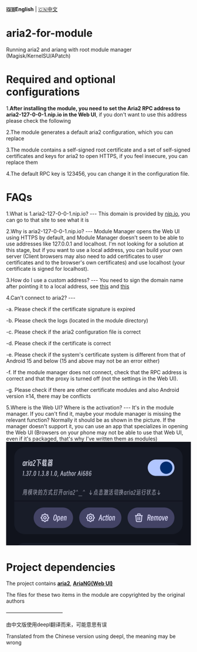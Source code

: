 **🇬🇧English** | [🇨🇳中文](README.md) 

# aria2-for-module
Running aria2 and ariang with root module manager (Magisk/KernelSU/APatch)

# Required and optional configurations
1.**After installing the module, you need to set the Aria2 RPC address to aria2-127-0-0-1.nip.io in the Web UI**, if you don't want to use this address please check the following
 
2.The module generates a default aria2 configuration, which you can replace
 
3.The module contains a self-signed root certificate and a set of self-signed certificates and keys for aria2 to open HTTPS, if you feel insecure, you can replace them
 
4.The default RPC key is 123456, you can change it in the configuration file.

# FAQs
1.What is 1.aria2-127-0-0-1.nip.io? --- This domain is provided by [nip.io](nip.io), you can go to that site to see what it is
 
2.Why is aria2-127-0-0-1.nip.io? --- Module Manager opens the Web UI using HTTPS by default, and Module Manager doesn't seem to be able to use addresses like 127.0.0.1 and localhost. I'm not looking for a solution at this stage, but if you want to use a local address, you can build your own server (Client browsers may also need to add certificates to user certificates and to the browser's own certificates) and use localhost (your certificate is signed for localhost).

3.How do I use a custom address? --- You need to sign the domain name after pointing it to a local address, see [this](https://blog.csdn.net/xiejianweifdd/article/details/132520188) and [ this](https://www.gworg.com/ssl/832.html)
 
4.Can't connect to aria2? ---
 
  -a. Please check if the certificate signature is expired
 
  -b. Please check the logs (located in the module directory)
 
  -c. Please check if the aria2 configuration file is correct
 
  -d. Please check if the certificate is correct
 
  -e. Please check if the system's certificate system is different from that of Android 15 and below (15 and above may not be an error either)
 
  -f. If the module manager does not connect, check that the RPC address is correct and that the proxy is turned off (not the settings in the Web UI).
 
  -g. Please check if there are other certificate modules and also Android version ≥14, there may be conflicts
 
5.Where is the Web UI? Where is the activation? --- It's in the module manager. If you can't find it, maybe your module manager is missing the relevant function? Normally it should be as shown in the picture. If the manager doesn't support it, you can use an app that specializes in opening the Web UI (Browsers on your phone may not be able to use that Web UI, even if it's packaged, that's why I've written them as modules)
    ![screencast](jpg/en.jpg)

# Project dependencies
The project contains [**aria2**](https://github.com/aria2/aria2), [**AriaNG(Web UI)**](https://github.com/mayswind/AriaNg)

The files for these two items in the module are copyrighted by the original authors

———————————
 
由中文版使用deepl翻译而来，可能意思有误

Translated from the Chinese version using deepl, the meaning may be wrong
